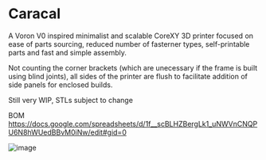 # Caracal
A Voron V0 inspired minimalist and scalable CoreXY 3D printer focused on ease of parts sourcing, reduced number of fasterner types, self-printable parts and fast and simple assembly.

Not counting the corner brackets (which are unecessary if the frame is built using blind joints), all sides of the printer are flush to facilitate addition of side panels for enclosed builds.

Still very WIP, STLs subject to change

BOM https://docs.google.com/spreadsheets/d/1f__scBLHZBergLk1_uNWVnCNQPU6N8hWUedBBvM0iNw/edit#gid=0

![image](https://github.com/suslemon/Caracal/assets/117639659/d312ad4a-8186-4316-83a2-2743223ee99e)
